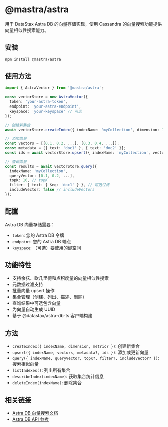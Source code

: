 # @mastra/astra

用于 DataStax Astra DB 的向量存储实现，使用 Cassandra 的向量搜索功能提供向量相似性搜索能力。

## 安装

```bash
npm install @mastra/astra
```

## 使用方法

```typescript
import { AstraVector } from '@mastra/astra';

const vectorStore = new AstraVector({
  token: 'your-astra-token',
  endpoint: 'your-astra-endpoint',
  keyspace: 'your-keyspace' // 可选
});

// 创建新集合
await vectorStore.createIndex({ indexName: 'myCollection', dimension: 1536, metric: 'cosine' });

// 添加向量
const vectors = [[0.1, 0.2, ...], [0.3, 0.4, ...]];
const metadata = [{ text: 'doc1' }, { text: 'doc2' }];
const ids = await vectorStore.upsert({ indexName: 'myCollection', vectors, metadata });

// 查询向量
const results = await vectorStore.query({
  indexName: 'myCollection',
  queryVector: [0.1, 0.2, ...],
  topK: 10, // topK
  filter: { text: { $eq: 'doc1' } }, // 可选过滤
  includeVector: false // includeVectors
});
```

## 配置

Astra DB 向量存储需要：

- `token`: 您的 Astra DB 令牌
- `endpoint`: 您的 Astra DB 端点
- `keyspace`: （可选）要使用的键空间

## 功能特性

- 支持余弦、欧几里德和点积度量的向量相似性搜索
- 元数据过滤支持
- 批量向量 upsert 操作
- 集合管理（创建、列出、描述、删除）
- 查询结果中可选包含向量
- 为向量自动生成 UUID
- 基于 @datastax/astra-db-ts 客户端构建

## 方法

- `createIndex({ indexName, dimension, metric? })`: 创建新集合
- `upsert({ indexName, vectors, metadata?, ids })`: 添加或更新向量
- `query({ indexName, queryVector, topK?, filter?, includeVector? })`: 搜索相似向量
- `listIndexes()`: 列出所有集合
- `describeIndex(indexName)`: 获取集合统计信息
- `deleteIndex(indexName)`: 删除集合

## 相关链接

- [Astra DB 向量搜索文档](https://docs.datastax.com/en/astra-db/docs/vector-search.html)
- [Astra DB API 参考](https://docs.datastax.com/en/astra-db-serverless/api-reference/documents.html)
